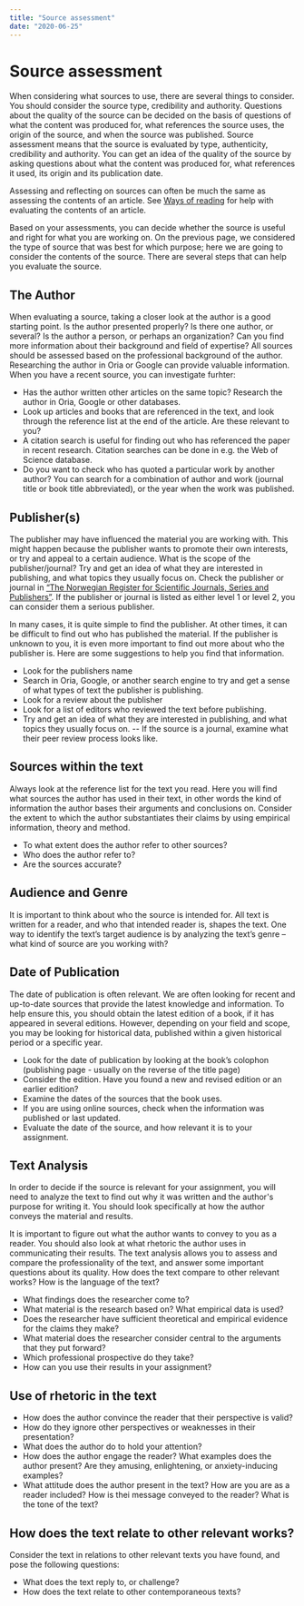 ```yaml
---
title: "Source assessment"
date: "2020-06-25"
---
```


# Source assessment

When considering what sources to use, there are several things to consider. You should consider the source type, credibility and authority. Questions about the quality of the source can be decided on the basis of questions of what the content was produced for, what references the source uses, the origin of the source, and when the source was published. Source assessment means that the source is evaluated by type, authenticity, credibility and authority. You can get an idea of the quality of the source by asking questions about what the content was produced for, what references it used, its origin and its publication date.

Assessing and reflecting on sources can often be much the same as assessing the contents of an article. See [Ways of reading](https://sokogskriv.no/en/study-skills/ways-of-reading.html) for help with evaluating the contents of an article.

Based on your assessments, you can decide whether the source is useful and right for what you are working on. On the previous page, we considered the type of source that was best for which purpose; here we are going to consider the contents of the source. There are several steps that can help you evaluate the source.

## The Author

When evaluating a source, taking a closer look at the author is a good starting point. Is the author presented properly? Is there one author, or several? Is the author a person, or perhaps an organization? Can you find more information about their background and field of expertise? All sources should be assessed based on the professional background of the author.  Researching the author in Oria or Google can provide valuable information. When you have a recent source, you can investigate furhter: 

* Has the author written other articles on the same topic? Research the author in Oria, Google or other databases.
* Look up articles and books that are referenced in the text, and look through the reference list at the end of the article. Are these relevant to you?
* A citation search is useful for finding out who has referenced the paper in recent research. Citation searches can be done in e.g. the Web of Science database.
* Do you want to check who has quoted a particular work by another author? You can search for a combination of author and work (journal title or book title abbreviated), or the year when the work was published.


## Publisher(s)

The publisher may have influenced the material you are working with. This might happen because the publisher wants to promote their own interests, or try and appeal to a certain audience. What is the scope of the publisher/journal? Try and get an idea of what they are interested in publishing, and what topics they usually focus on. Check the publisher or journal in [“The Norwegian Register for Scientific Journals, Series and Publishers”](https://kanalregister.hkdir.no/publiseringskanaler/Forside.action;jsessionid=0uqRgIF6UZHkEcHvvMDEu7qO.undefined?request_locale=en). If the publisher or journal is listed as either level 1 or level 2, you can consider them a serious publisher. 

In many cases, it is quite simple to find the publisher. At other times, it can be difficult to find out who has published the material. If the publisher is unknown to you, it is even more important to find out more about who the publisher is. Here are some suggestions to help you find that information.

* Look for the publishers name
* Search in Oria, Google, or another search engine to try and get a sense of what types of text the publisher is publishing.
* Look for a review about the publisher
* Look for a list of editors who reviewed the text before publishing.
* Try and get an idea of what they are interested in publishing, and what topics they usually focus on. -- If the source is a journal, examine what their peer review process looks like.

## Sources within the text

Always look at the reference list for the text you read. Here you will find what sources the author has used in their text, in other words the kind of information the author bases their arguments and conclusions on. Consider the extent to which the author substantiates their claims by using empirical information, theory and method.

* To what extent does the author refer to other sources?
* Who does the author refer to?
* Are the sources accurate?


## Audience and Genre

It is important to think about who the source is intended for. All text is written for a reader, and who that intended reader is, shapes the text. One way to identify the text’s target audience is by analyzing the text’s genre – what kind of source are you working with?


## Date of Publication

The date of publication is often relevant. We are often looking for recent and up-to-date sources that provide the latest knowledge and information. To help ensure this, you should obtain the latest edition of a book, if it has appeared in several editions. However, depending on your field and scope, you may be looking for historical data, published within a given historical period or a specific year.  

* Look for the date of publication by looking at the book’s colophon (publishing page - usually on the reverse of the title page)
* Consider the edition. Have you found a new and revised edition or an earlier edition?
* Examine the dates of the sources that the book uses.
* If you are using online sources, check when the information was published or last updated.
* Evaluate the date of the source, and how relevant it is to your assignment.

## Text Analysis

In order to decide if the source is relevant for your assignment, you will need to analyze the text to find out why it was written and the author's purpose for writing it. You should look specifically at how the author conveys the material and results.

It is important to figure out what the author wants to convey to you as a reader. You should also look at what rhetoric the author uses in communicating their results. The text analysis allows you to assess and compare the professionality of the text, and answer some important questions about its quality. How does the text compare to other relevant works? How is the language of the text?

* What findings does the researcher come to?
* What material is the research based on? What empirical data is used?
* Does the researcher have sufficient theoretical and empirical evidence for the claims they make?
* What material does the researcher consider central to the arguments that they put forward?
* Which professional prospective do they take?
* How can you use their results in your assignment?

## Use of rhetoric in the text

* How does the author convince the reader that their perspective is valid?
* How do they ignore other perspectives or weaknesses in their presentation?
* What does the author do to hold your attention?
* How does the author engage the reader? What examples does the author present? Are they amusing, enlightening, or anxiety-inducing examples?
* What attitude does the author present in the text? How are you are as a reader included? How is thei message conveyed to the reader? What is the tone of the text?

## How does the text relate to other relevant works?

Consider the text in relations to other relevant texts you have found, and pose the following questions: 

* What does the text reply to, or challenge? 
* How does the text relate to other contemporaneous texts?

